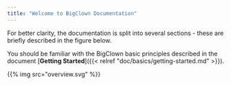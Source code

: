 ```yaml
---
title: "Welcome to BigClown Documentation"
---
```


For better clarity, the documentation is split into several sections - these are briefly described in the figure below.

You should be familiar with the BigClown basic principles described in the document [**Getting Started**]({{< relref "doc/basics/getting-started.md" >}}).

{{% img src="overview.svg" %}}
